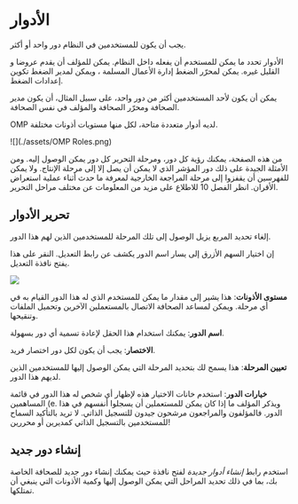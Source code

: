 # الأدوار

يجب أن يكون للمستخدمين في النظام دور واحد أو أكثر.

الأدوار تحدد ما يمكن للمستخدم أن يفعله داخل النظام. يمكن للمؤلف أن يقدم عروضا و القليل غيره. يمكن لمحرّر الضغط إدارة الأعمال المسلمة ، ويمكن لمدير الضغط تكوين إعدادات الضغط.

يمكن أن يكون لأحد المستخدمين أكثر من دور واحد، على سبيل المثال، أن يكون مدير الصحافة ومحرّر الصحافة والمؤلف في نفس الصحافة.

OMP لديه أدوار متعددة متاحة، لكل منها مستويات أذونات مختلفة.

![](./assets/OMP Roles.png)

من هذه الصفحة، يمكنك رؤية كل دور، ومرحلة التحرير كل دور يمكن الوصول إليه. ومن الأمثلة الجيدة على ذلك دور المؤشر الذي لا يمكن أن يصل إلا إلى مرحلة الإنتاج. ولا يمكن للفهرسين أن يقفزوا إلى مرحلة المراجعة الخارجية لمعرفة ما حدث أثناء عملية استعراض الأقران. انظر الفصل 10 للاطلاع على مزيد من المعلومات عن مختلف مراحل التحرير.

## تحرير الأدوار

إلغاء تحديد المربع يزيل الوصول إلى تلك المرحلة للمستخدمين الذين لهم هذا الدور.

إن اختيار السهم الأزرق إلى يسار اسم الدور يكشف عن رابط التعديل. النقر على هذا يفتح نافذة التعديل.

![](./assets/EditRoleOMP.png)

**مستوى الأذونات**: هذا يشير إلى مقدار ما يمكن للمستخدم الذي له هذا الدور القيام به في أي مرحلة. ويمكن لمساعد الصحافة الاتصال بالمستعملين الآخرين وتحميل الملفات وتنقيحها.

**اسم الدور**: يمكنك استخدام هذا الحقل لإعادة تسمية أي دور بسهولة.

**الاختصار**: يجب أن يكون لكل دور اختصار فريد.

**تعيين المرحلة**: هذا يسمح لك بتحديد المرحلة التي يمكن الوصول إليها للمستخدمين الذين لديهم هذا الدور.

**خيارات الدور**: استخدم خانات الاختيار هذه لإظهار أي شخص له هذا الدور في قائمة المساهمين \(e. ويذكر المؤلف ما إذا كان يمكن للمستعملين أن يسجلوا أنفسهم في هذا الدور. فالمؤلفون والمراجعون مرشحون جيدون للتسجيل الذاتي. لا تريد بالتأكيد السماح للمستخدمين بالتسجيل الذاتي كمديرين أو محررين!

## إنشاء دور جديد

استخدم رابط _إنشاء أدوار جديدة_ لفتح نافذة حيث يمكنك إنشاء دور جديد للصحافة الخاصة بك، بما في ذلك تحديد المراحل التي يمكن الوصول إليها وكمية الأذونات التي ينبغي أن تمتلكها.


